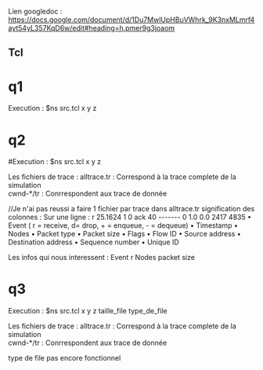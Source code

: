Lien googledoc : 
https://docs.google.com/document/d/1Du7MwlUpHBuVWhrk_9K3nxMLmrf4ayt54yL357KqD6w/edit#heading=h.pmer9g3joaom

## Tcl 

# q1
Execution :
    $ns src.tcl x y z

# q2
#Execution : 
 $ns src.tcl x y z 

Les fichiers de trace : 
    alltrace.tr : Correspond à la trace complete de la simulation  
    cwnd-*/tr : Conrrespondent aux trace de donnée  

//Je n'ai pas reussi a faire 1 fichier par trace
dans alltrace.tr signification des colonnes : 
Sur une ligne : r 25.1624 1 0 ack 40 ------- 0 1.0 0.0 2417 4835
  • Event ( r = receive, d= drop, + = enqueue, - = dequeue)
  • Timestamp
  • Nodes
  • Packet type
  • Packet size
  • Flags
  • Flow ID
  • Source address
  • Destination address
  • Sequence number
  • Unique ID

Les infos qui nous interessent : Event r Nodes packet size 

# q3
Execution : 
$ns src.tcl x y z taille_file type_de_file 

Les fichiers de trace : 
alltrace.tr : Correspond à la trace complete de la simulation  
cwnd-*/tr : Conrrespondent aux trace de donnée  

type de file pas encore fonctionnel



